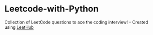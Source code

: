 # Leetcode-with-Python
Collection of LeetCode questions to ace the coding interview! - Created using [LeetHub](https://github.com/QasimWani/LeetHub)
